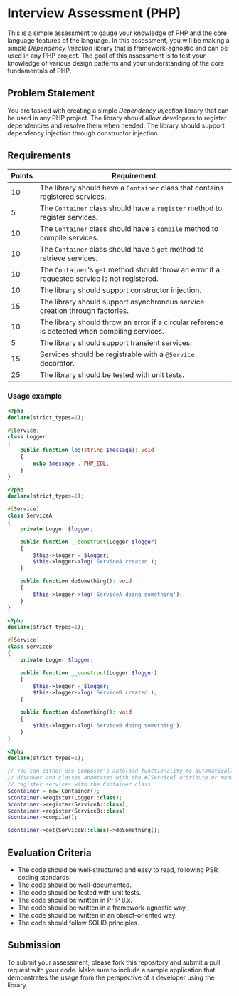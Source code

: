 # Interview Assessment (PHP)

This is a simple assessment to gauge your knowledge of PHP and the core language
features of the language. In this assessment, you will be making a simple
_Dependency Injection_ library that is framework-agnostic and can be used in any
PHP project. The goal of this assessment is to test your knowledge of various
design patterns and your understanding of the core fundamentals of PHP.

## Problem Statement

You are tasked with creating a simple _Dependency Injection_ library that can be
used in any PHP project. The library should allow developers to register
dependencies and resolve them when needed. The library should support dependency
injection through constructor injection.

## Requirements

| Points | Requirement                                                                                    |
|--------|------------------------------------------------------------------------------------------------|
| 10     | The library should have a `Container` class that contains registered services.                 |
| 5      | The `Container` class should have a `register` method to register services.                    |
| 10     | The `Container` class should have a `compile` method to compile services.                      |
| 10     | The `Container` class should have a `get` method to retrieve services.                         |
| 10     | The `Container`'s `get` method should throw an error if a requested service is not registered. |
| 10     | The library should support constructor injection.                                              |
| 15     | The library should support asynchronous service creation through factories.                    |
| 10     | The library should throw an error if a circular reference is detected when compiling services. |
| 5      | The library should support transient services.                                                 |
| 15     | Services should be registrable with a `@Service` decorator.                                    |
| 25     | The library should be tested with unit tests.                                                  |

### Usage example

```php
<?php
declare(strict_types=1);

#[Service]
class Logger
{
    public function log(string $message): void
    {
        echo $message . PHP_EOL;
    }
}
```

```php
<?php
declare(strict_types=1);

#[Service]
class ServiceA
{
    private Logger $logger;

    public function __construct(Logger $logger)
    {
        $this->logger = $logger;
        $this->logger->log('ServiceA created');
    }

    public function doSomething(): void
    {
        $this->logger->log('ServiceA doing something');
    }
}
```

```php
<?php
declare(strict_types=1);

#[Service]
class ServiceB
{
    private Logger $logger;

    public function __construct(Logger $logger)
    {
        $this->logger = $logger;
        $this->logger->log('ServiceB created');
    }

    public function doSomething(): void
    {
        $this->logger->log('ServiceB doing something');
    }
}
```

```php
<?php
declare(strict_types=1);

// You can either use Composer's autoload functionality to automatically
// discover and classes annotated with the #[Service] attribute or manually
// register services with the Container class.
$container = new Container();
$container->register(Logger::class);
$container->register(ServiceA::class);
$container->register(ServiceB::class);
$container->compile();

$container->get(ServiceB::class)->doSomething();
```

## Evaluation Criteria

- The code should be well-structured and easy to read, following PSR coding standards.
- The code should be well-documented.
- The code should be tested with unit tests.
- The code should be written in PHP 8.x.
- The code should be written in a framework-agnostic way.
- The code should be written in an object-oriented way.
- The code should follow SOLID principles.

## Submission

To submit your assessment, please fork this repository and submit a pull request
with your code. Make sure to include a sample application that demonstrates the
usage from the perspective of a developer using the library.
